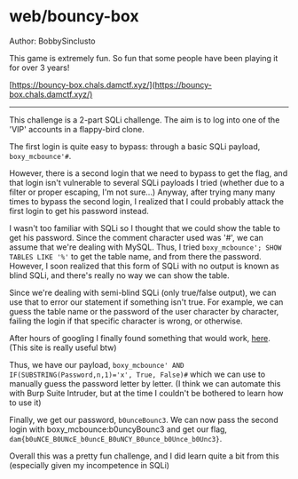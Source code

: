 # web/bouncy-box

Author: BobbySinclusto

This game is extremely fun. So fun that some people have been playing it for over 3 years!

[https://bouncy-box.chals.damctf.xyz/](https://bouncy-box.chals.damctf.xyz/)

---

This challenge is a 2-part SQLi challenge. The aim is to log into one of the 'VIP' accounts in a flappy-bird clone. 

The first login is quite easy to bypass: through a basic SQLi payload, `boxy_mcbounce'#`. 

However, there is a second login that we need to bypass to get the flag, and that login isn't vulnerable to several SQLi payloads I tried (whether due to a filter or proper escaping, I'm not sure...) Anyway, after trying many many times to bypass the second login, I realized that I could probably attack the first login to get his password instead. 

I wasn't too familiar with SQLi so I thought that we could show the table to get his password. Since the comment character used was '#', we can assume that we're dealing with MySQL. Thus, I tried `boxy_mcbounce'; SHOW TABLES LIKE '%'` to get the table name, and from there the password. However, I soon realized that this form of SQLi with no output is known as blind SQLi, and there's really no way we can show the table.

Since we're dealing with semi-blind SQLi (only true/false output), we can use that to error our statement if something isn't true. For example, we can guess the table name or the password of the user character by character, failing the login if that specific character is wrong, or otherwise. 

After hours of googling I finally found something that would work, [here](https://book.hacktricks.xyz/pentesting-web/sql-injection#exploiting-blind-sqli). (This site is really useful btw)

Thus, we have our payload, `boxy_mcbounce' AND IF(SUBSTRING(Password,n,1)='x', True, False)#` which we can use to manually guess the password letter by letter. (I think we can automate this with Burp Suite Intruder, but at the time I couldn't be bothered to learn how to use it)

Finally, we get our password, `b0unceBounc3`. We can now pass the second login with boxy_mcbounce:b0uncyBounc3 and get our flag, `dam{b0uNCE_B0UNcE_b0uncE_B0uNCY_B0unce_b0Unce_b0Unc3}`.  

Overall this was a pretty fun challenge, and I did learn quite a bit from this (especially given my incompetence in SQLi)
